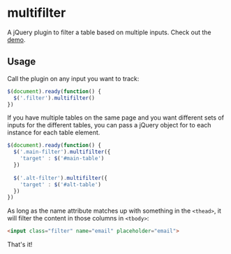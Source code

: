 multifilter
===========

A jQuery plugin to filter a table based on multiple inputs. Check out the [demo](http://tommyp.github.io/multifilter/).

## Usage

Call the plugin on any input you want to track:

```javascript
$(document).ready(function() {
  $('.filter').multifilter()
})
```

If you have multiple tables on the same page and you want different sets of inputs for the different tables, you can pass a jQuery object for to each instance for each table element.

```javascript
$(document).ready(function() {
  $('.main-filter').multifilter({
    'target' : $('#main-table')
  })
  
  $('.alt-filter').multifilter({
    'target' : $('#alt-table')
  })
})
```

As long as the name attribute matches up with something in the `<thead>`, it will filter the content in those columns in `<tbody>`:

```html
<input class="filter" name="email" placeholder="email">
```

That's it!
